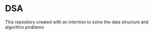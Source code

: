 # DSA
This repository created with an intention to solve the data structure and algorithm problems 
